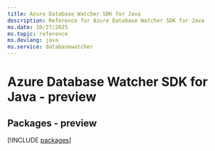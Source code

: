 ```yaml
---
title: Azure Database Watcher SDK for Java
description: Reference for Azure Database Watcher SDK for Java
ms.date: 10/27/2025
ms.topic: reference
ms.devlang: java
ms.service: databasewatcher
---
```

# Azure Database Watcher SDK for Java - preview
## Packages - preview
[!INCLUDE [packages](database-watcher-index.md)]